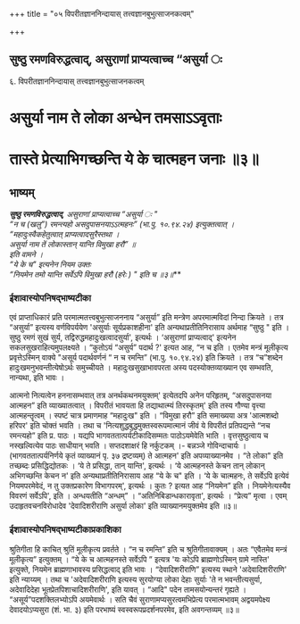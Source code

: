 +++
title = "०५ विपरीतज्ञाननिन्दायास् तत्त्वज्ञानबुभुत्साजनकत्वम्"

+++


## सुष्ठु रमणविरुद्धत्वाद्, असुराणां प्राप्यत्वाच्च “असुर्या ः

६. विपरीतज्ञाननिन्दायास् तत्त्वज्ञानबुभुत्साजनकत्वम्

# असुर्या नाम ते लोका अन्धेन तमसाऽऽवृताः 

# तास्ते प्रेत्याभिगच्छन्ति ये के चात्महन जनाः ॥३॥

## भाष्यम्

***सुष्ठु रमणविरुद्धत्वाद्**, असुराणां प्राप्यत्वाच्च “असुर्या ः "  
“न च (खलु”) रमन्त्यहो असदुपासनयाऽऽत्महनः” (भा.पु. १०.९४.२४) इत्युक्तत्वात् ।  
“महादुःस्वैकहेतुत्वात् प्राप्यत्वादसुरैस्तथा ।  
असुर्या नाम तें लोकास्तान् यान्ति विमुखा हरौ” ॥  
इति वामने ।  
“ये के च" इत्यनेन नियम उक्तः  
“नियमेन तमो यान्ति सर्वेऽपि विमुखा हरौ (हरेः ) " इति च ॥३॥***

### **ईशावास्योपनिषद्भाष्यटीका**

एवं प्राप्ताधिकारं प्रति परमात्मतत्त्वबुभुत्साजननाय “असुर्या” इति मन्त्रेण अपरमात्मविदां निन्दा क्रियते । तत्र “असुर्या” इत्यस्य वर्णविपर्ययेण 'असुर्याः सूर्यप्रकाशहीना' इति अन्यथाप्रतीतिनिरासाय अर्थमाह “सुष्ठु " इति । सुष्ठु रमणं सुखं सुर्य, तद्विरुद्धमहादुःखत्वादसुर्या', इत्यर्थः । ‘असुराणां प्राप्यत्वाद्' इत्यनेन सकलसुखराहित्यमुपलक्ष्यते । “कुतोऽयं “असुर्य” पदार्थ ?' इत्यत आह, “न च इति । एतमेव मन्त्रं मूलीकृत्य प्रवृत्तेऽस्मिन् वाक्ये "असूर्य पदार्थवर्णनं “ न च रमन्ति” (भा.पु. १०.९४.२४) इति क्रियते । तत्र “च”शब्देन हादुःखमनुभवन्तीत्येषोऽर्थः समुच्चीयते । महादुःखसुखाभावपरता अस्य पदस्योक्तव्याख्यान एव सम्भवति, नान्यथा, इति भावः ।

आत्मनो नित्यत्वेन हननासम्भवात् तत्र अनर्थकथनमयुक्तम्' इत्येतदपि अनेन परिहृतम्, “असदुपासनया आत्महन” इति व्याख्यातत्वात् । विपरीतं भावयता हि तद्याथात्म्यं तिरस्कृतम्' इति तस्य गौण्या वृत्त्या आत्महन्तॄत्वम् । स्पष्टं चात्र प्रमाणमाह “महादुःख" इति । “विमुखा हरौ” इति समाख्यया अत्र 'आत्मशब्दो हरिपर' इति चोक्तं भवति । तथा च 'नित्यशुद्धबुद्धमुक्तस्वरूपमात्मानं जीवं ये विपरीतं प्रतिपद्यन्ते “नच रमन्त्यहो” इति प्र. पाठः । यद्यपि भागवततात्पर्यटीकादिसम्मतः पाठोऽयमेवेति भाति । वृत्तसुष्ठुत्वाय च नस्खल्वित्येव पाठः साधीयान् भवति । सप्तदशाक्षरं हि नर्कुटकम् ।- बन्नञ्जे गोविन्दाचार्यः । (भागवततात्पर्यनिर्णये कृतं व्याख्यानं पृ. ३७ द्रष्टव्यम्) ते आत्महन' इति अपव्याख्यानमेव । “ते लोका" इति तच्छब्दः प्रसिद्धिद्योतकः । ‘ये ते प्रसिद्धा, तान् यान्ति', इत्यर्थः । ‘ये आत्महनस्ते केचन तान् लोकान् अभिगच्छन्ति केचन न' इति अन्यथाप्रतीतिनिरासाय आह “ये के च" इति । ‘ये के चात्महनः, ते सर्वेऽपि इत्येवं नियमपरमेवेदं, न तु उक्तप्रकारेण विभागपरम्', इत्यर्थः । कुतः ? इत्यत आह “नियमेन” इति । नियमेनेत्यस्यैव विवरणं सर्वेऽपि', इति । अन्धयतीति “अन्धम्” । “अतिनिबिडान्धकारावृता', इत्यर्थः । “प्रेत्य” मृत्वा । एवम् उदाहृतवचनविरोधादेव 'देवादिशरीराणि असुर्या लोका' इति व्याख्यानमयुक्तमेव इति ॥३॥

### **ईशावास्योपनिषद्भाष्यटीकाप्रकाशिका**

श्रुतिगीता हि काचित् श्रुतिं मूलीकृत्य प्रवर्तते । “न च रमन्ति” इति च श्रुतिगीतावाक्यम् । अतः “एवैतमेव मन्त्रं मूलीकृत्य” इत्युक्तम् । “ये के च आत्महनस्ते सर्वेऽपि ” इत्यत्र 'यः कोऽपि ब्राह्मणोऽस्मिन् ग्रामे नास्ति' इत्युक्ते, नियमेन ब्राह्मणाभावस्य प्रसिद्धत्वाद् इति भावः । “देवादिशरीराणि” इत्यस्य स्थाने 'अदेवादिशरीराणि' इति न्याय्यम् । तथा च 'अदेवादिशरीराणि इत्यस्य सुरयोग्या लोका देहाः सुर्याः 'ते न भवन्तीत्यसुर्या, अदेवादिदेहा भूतप्रेतपिशाचादिशरीराणि', इति यावत् । “आदि" पदेन तामसयोन्यन्तरं गृह्यते । “असूर्य”पदशक्तिलभ्योऽपि अयमेवार्थः । सति चैवं सुराणामप्यसुरत्वमभिप्रेत्य परमात्मभावम् अद्वयमपेक्ष्य देवादयोऽप्यसुरा (शं. भा. ३) इति परभाष्यं स्वस्वरूपप्रदर्शनपरमेव, इति अवगन्तव्यम् ॥३॥

